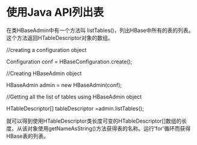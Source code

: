 # 使用Java API列出表





在类HBaseAdmin中有一个方法叫 listTables\(\)，列出HBase中所有的表的列表。这个方法返回HTableDescriptor对象的数组。



//creating a configuration object

Configuration conf = HBaseConfiguration.create\(\);





//Creating HBaseAdmin object

HBaseAdmin admin = new HBaseAdmin\(conf\);





//Getting all the list of tables using HBaseAdmin object

HTableDescriptor\[\] tableDescriptor =admin.listTables\(\);





就可以得到使用HTableDescriptor类长度可变的HTableDescriptor\[\]数组的长度。从该对象使用getNameAsString\(\)方法获得表的名称。运行'for'循环而获得HBase表的列表。





